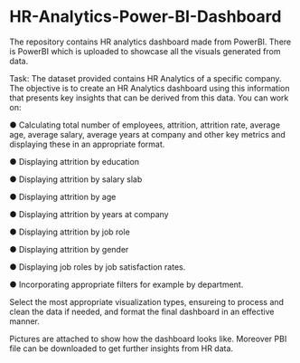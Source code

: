 # HR-Analytics-Power-BI-Dashboard
The repository contains HR analytics dashboard made from PowerBI. There is PowerBI which is uploaded to showcase all the visuals generated from data. 

Task: The dataset provided contains HR Analytics of a specific company. The objective is to
create an HR Analytics dashboard using this information that presents key insights that can be
derived from this data. You can work on:

● Calculating total number of employees, attrition, attrition rate, average age, average
salary, average years at company and other key metrics and displaying these in an
appropriate format.

● Displaying attrition by education

● Displaying attrition by salary slab

● Displaying attrition by age

● Displaying attrition by years at company

● Displaying attrition by job role

● Displaying attrition by gender

● Displaying job roles by job satisfaction rates.

● Incorporating appropriate filters for example by department.

Select the most appropriate visualization types, ensureing to process and clean the data if needed,
and format the final dashboard in an effective manner.

Pictures are attached to show how the dashboard looks like. Moreover PBI file can be downloaded to get further insights from HR data.
